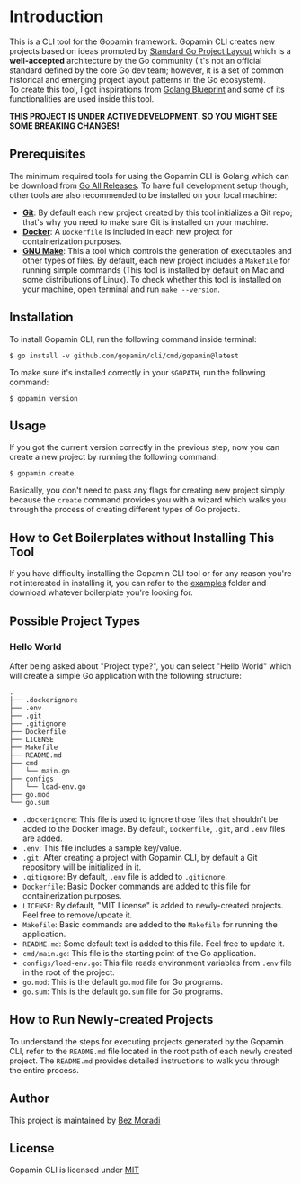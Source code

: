 # Introduction

This is a CLI tool for the Gopamin framework. Gopamin CLI creates new projects based on ideas promoted by [Standard Go Project Layout](https://github.com/golang-standards/project-layout) which is a **well-accepted** architecture by the Go community (It's not an official standard defined by the core Go dev team; however, it is a set of common historical and emerging project layout patterns in the Go ecosystem).  
To create this tool, I got inspirations from [Golang Blueprint](https://github.com/Melkeydev/go-blueprint) and some of its functionalities are used inside this tool.

**THIS PROJECT IS UNDER ACTIVE DEVELOPMENT. SO YOU MIGHT SEE SOME BREAKING CHANGES!**

## Prerequisites

The minimum required tools for using the Gopamin CLI is Golang which can be download from [Go All Releases](https://go.dev/dl). To have full development setup though, other tools are also recommended to be installed on your local machine:

-   **[Git](https://git-scm.com/)**: By default each new project created by this tool initializes a Git repo; that's why you need to make sure Git is installed on your machine.
-   **[Docker](https://www.docker.com)**: A `Dockerfile` is included in each new project for containerization purposes.
-   **[GNU Make](https://www.gnu.org/software/make)**: This a tool which controls the generation of executables and other types of files. By default, each new project includes a `Makefile` for running simple commands (This tool is installed by default on Mac and some distributions of Linux). To check whether this tool is installed on your machine, open terminal and run `make --version`.

## Installation

To install Gopamin CLI, run the following command inside terminal:

```text
$ go install -v github.com/gopamin/cli/cmd/gopamin@latest
```

To make sure it's installed correctly in your `$GOPATH`, run the following command:

```text
$ gopamin version
```

## Usage

If you got the current version correctly in the previous step, now you can create a new project by running the following command:

```text
$ gopamin create
```

Basically, you don't need to pass any flags for creating new project simply because the `create` command provides you with a wizard which walks you through the process of creating different types of Go projects.

## How to Get Boilerplates without Installing This Tool

If you have difficulty installing the Gopamin CLI tool or for any reason you're not interested in installing it, you can refer to the [examples](https://github.com/gopamin/cli/blob/master/examples) folder and download whatever boilerplate you're looking for.

## Possible Project Types

### Hello World

After being asked about "Project type?", you can select "Hello World" which will create a simple Go application with the following structure:

```text
.
├── .dockerignore
├── .env
├── .git
├── .gitignore
├── Dockerfile
├── LICENSE
├── Makefile
├── README.md
├── cmd
│   └── main.go
├── configs
│   └── load-env.go
├── go.mod
└── go.sum
```

-   `.dockerignore`: This file is used to ignore those files that shouldn't be added to the Docker image. By default, `Dockerfile`, `.git`, and `.env` files are added.
-   `.env`: This file includes a sample key/value.
-   `.git`: After creating a project with Gopamin CLI, by default a Git repository will be initialized in it.
-   `.gitignore`: By default, `.env` file is added to `.gitignore`.
-   `Dockerfile`: Basic Docker commands are added to this file for containerization purposes.
-   `LICENSE`: By default, "MIT License" is added to newly-created projects. Feel free to remove/update it.
-   `Makefile`: Basic commands are added to the `Makefile` for running the application.
-   `README.md`: Some default text is added to this file. Feel free to update it.
-   `cmd/main.go`: This file is the starting point of the Go application.
-   `configs/load-env.go`: This file reads environment variables from `.env` file in the root of the project.
-   `go.mod`: This is the default `go.mod` file for Go programs.
-   `go.sum`: This is the default `go.sum` file for Go programs.

## How to Run Newly-created Projects

To understand the steps for executing projects generated by the Gopamin CLI, refer to the `README.md` file located in the root path of each newly created project. The `README.md` provides detailed instructions to walk you through the entire process.

## Author

This project is maintained by [Bez Moradi](https://github.com/bezmoradi)

## License

Gopamin CLI is licensed under [MIT](https://github.com/gopamin/cli/blob/master/LICENSE)
